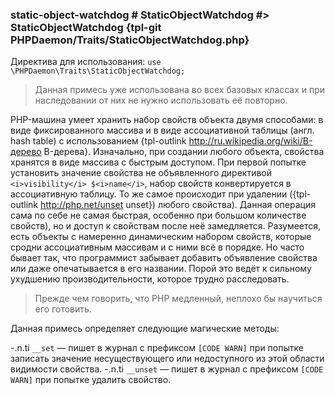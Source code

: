 ### static-object-watchdog # StaticObjectWatchdog #> StaticObjectWatchdog {tpl-git PHPDaemon/Traits/StaticObjectWatchdog.php}

Директива для использования: `use \PHPDaemon\Traits\StaticObjectWatchdog;`

> Данная примесь уже использована во всех базовых классах и при наследовании от них не нужно использовать её повторно.

PHP-машина умеет хранить набор свойств объекта двумя способами: в виде фиксированного массива и в виде ассоциативной таблицы (англ. hash table) с использованием {tpl-outlink http://ru.wikipedia.org/wiki/B-дерево B-дерева}. Изначально, при создании любого объекта, свойства хранятся в виде массива с быстрым доступом. При первой попытке установить значение свойства не объявленного директивой `<i>visibility</i> $<i>name</i>`, набор свойств конвертируется в ассоциативную таблицу. То же самое происходит при удалении ({tpl-outlink http://php.net/unset unset}) любого свойства). Данная операция сама по себе не самая быстрая, особенно при большом количестве свойств), но и доступ к свойствам после неё замедляется. Разумеется, есть объекты с намеренно динамическим набором свойств, которые сродни ассоциативным массивам и с ними всё в порядке. Но часто бывает так, что программист забывает добавить объявление свойства или даже опечатывается в его названии. Порой это ведёт к сильному ухудшению производительности, которое трудно расследовать.

> Прежде чем говорить, что PHP медленный, неплохо бы научиться его готовить.

Данная примесь определяет следующие магические методы:

-.n.ti `__set` — пишет в журнал с префиксом `[CODE WARN]` при попытке записать значение несуществующего или недоступного из этой области видимости свойства. 
-.n.ti `__unset` — пишет в журнал с префиксом `[CODE WARN]` при попытке удалить свойство.
